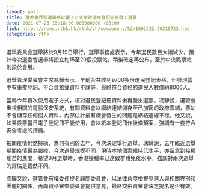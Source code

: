 ```yaml
---
layout: post
title: 選委會界別選舉將以電子方式核對選民登記冊再發出選票
date: 2021-07-23 15:18:00.000000000 +08:00
link: https://news.rthk.hk/rthk/ch/component/k2/1602222-20210723.htm
categories: rthk
---
```


選舉委員會選舉將於9月19日舉行，選舉事務處表示，今年選民數目大幅減少，預計今次選委會選舉將設立約15至20個投票站，稍後確定再公布，至於中央點票站則設於會展。

選舉管理委員會主席馮驊表示，早前合共收到9700多份選民登記表格，但發現當中有重覆登記、不合資格或資料不詳等，最終符合資格的選民人數僅約8000人。

當局今年首次使用電子方式，核對選民登記冊資料後再發出選票。馮驊說，選管會重視相關的電腦保安系統，有關資料會以網絡連結儲存至已加密的政府雲端，票站不會儲存任何個人資料，內部估計最有機會發生的問題是網絡連線不穩。他又說，如果投票當日電子登記冊不能使用，會以紙本登記冊作後備預案，強調有一套符合安全考慮的措施。

被問疫情仍然持續，為何有別於去年，今次決定舉行選舉。馮驊說，去年臨近選舉期間疫情最為嚴峻，今次選舉規模不同，現時本地個案維持低水平，亦留意到接種疫苗的進度，希望9月選舉時，香港接種率已達致群體免疫水平，強調對兩次選舉的評估是截然不同。

馮驊又說，選管會有權委任提名顧問委員會，以法律角度檢視參選人與相關界別和團體的關係，再向資格審查委員會提供意見，最終交由資審會決定提名是否有效。
